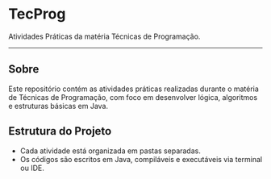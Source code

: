 # TecProg

Atividades Práticas da matéria Técnicas de Programação.

---

## Sobre

Este repositório contém as atividades práticas realizadas durante o matéria de Técnicas de Programação, com foco em desenvolver lógica, algoritmos e estruturas básicas em Java.

## Estrutura do Projeto

- Cada atividade está organizada em pastas separadas.
- Os códigos são escritos em Java, compiláveis e executáveis via terminal ou IDE.

